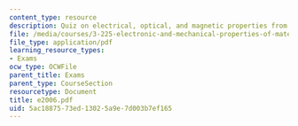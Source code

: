 ```yaml
---
content_type: resource
description: Quiz on electrical, optical, and magnetic properties from 2006.
file: /media/courses/3-225-electronic-and-mechanical-properties-of-materials-fall-2007/5ac1887573ed13025a9e7d003b7ef165_e2006.pdf
file_type: application/pdf
learning_resource_types:
- Exams
ocw_type: OCWFile
parent_title: Exams
parent_type: CourseSection
resourcetype: Document
title: e2006.pdf
uid: 5ac18875-73ed-1302-5a9e-7d003b7ef165
---
```

